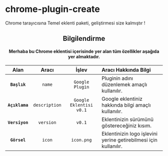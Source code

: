 # chrome-plugin-create
Chrome tarayıcısına Temel eklenti paketi, geliştirmesi size kalmıştır !
<h2 align="center">Bilgilendirme</h2>

<h4 align="center">Merhaba bu Chrome eklentisi içerisinde yer alan tüm özellikler aşağıda yer almaktadır.</h4>


|Alan|Aracı|İşlev|Aracı Hakkında Bilgi|
|:--:|:--:|:-----:|:----------|
|**`Başlık`**|`name`|`Google Plugin`|Pluginin adını düzenlemek amaçlı kullanılır.|
|**`Açıklama`**|`description`|`Google Eklentisi v0.1`|Google eklentiniz hakkında bilgi amaçlı kullanılır.|
|**`Versiyon`**|`version`|`v0.1`|Eklentinizin sürümünü göstereceğiniz kısım.|
|**`Görsel`**|`icon`|`icon.png`|Eklentinizin logo işlevini yerine getirebilmesi için kullanılır.|
</center>

